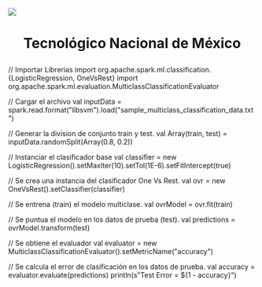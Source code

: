 ![](docs/portadatcnm.png)

# <p align="center"> Tecnológico Nacional de México </p>
// Importar Librerias
import org.apache.spark.ml.classification.{LogisticRegression, OneVsRest}
import org.apache.spark.ml.evaluation.MulticlassClassificationEvaluator

// Cargar el archivo
val inputData = spark.read.format("libsvm").load("sample_multiclass_classification_data.txt")

// Generar la division de conjunto train y test.
val Array(train, test) = inputData.randomSplit(Array(0.8, 0.2))

// Instanciar el clasificador base
val classifier = new LogisticRegression().setMaxIter(10).setTol(1E-6).setFitIntercept(true)

// Se crea una instancia del clasificador One Vs Rest.
val ovr = new OneVsRest().setClassifier(classifier)

// Se entrena (train) el modelo multiclase.
val ovrModel = ovr.fit(train)

// Se puntua el modelo en los datos de prueba (test).
val predictions = ovrModel.transform(test)

// Se obtiene el evaluador
val evaluator = new MulticlassClassificationEvaluator().setMetricName("accuracy")

// Se calcula el error de clasificación en los datos de prueba.
val accuracy = evaluator.evaluate(predictions)
println(s"Test Error = ${1 - accuracy}")
